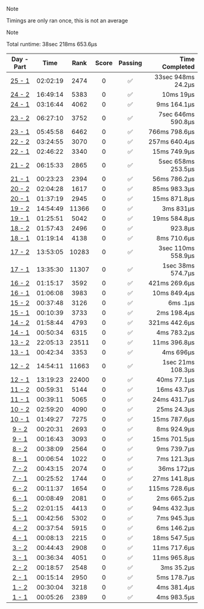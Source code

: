 > [!NOTE]
> Timings are only ran once, this is not an average

> [!NOTE]
> Total runtime: 38sec 218ms 653.6µs

|Day - Part|Time|Rank|Score|Passing|Time Completed|
|:-:|:-:|:-:|:-:|:-:|-:|
|[25 - 1](https://github.com/SWCreeperKing/AdventOfCode/blob/master/AdventOfCode/Solutions/2023/Day25.cs)|02:02:19|2474|0|✅|33sec 948ms 24.2µs|
|[24 - 2](https://github.com/SWCreeperKing/AdventOfCode/blob/master/AdventOfCode/Solutions/2023/Day24.cs)|16:49:14|5383|0|✅|10ms 19µs|
|[24 - 1](https://github.com/SWCreeperKing/AdventOfCode/blob/master/AdventOfCode/Solutions/2023/Day24.cs)|03:16:44|4062|0|✅|9ms 164.1µs|
|[23 - 2](https://github.com/SWCreeperKing/AdventOfCode/blob/master/AdventOfCode/Solutions/2023/Day23.cs)|06:27:10|3752|0|✅|7sec 646ms 590.8µs|
|[23 - 1](https://github.com/SWCreeperKing/AdventOfCode/blob/master/AdventOfCode/Solutions/2023/Day23.cs)|05:45:58|6462|0|✅|766ms 798.6µs|
|[22 - 2](https://github.com/SWCreeperKing/AdventOfCode/blob/master/AdventOfCode/Solutions/2023/Day22.cs)|03:24:55|3070|0|✅|257ms 640.4µs|
|[22 - 1](https://github.com/SWCreeperKing/AdventOfCode/blob/master/AdventOfCode/Solutions/2023/Day22.cs)|02:46:22|3340|0|✅|15ms 749.9µs|
|[21 - 2](https://github.com/SWCreeperKing/AdventOfCode/blob/master/AdventOfCode/Solutions/2023/Day21.cs)|06:15:33|2865|0|✅|5sec 658ms 253.5µs|
|[21 - 1](https://github.com/SWCreeperKing/AdventOfCode/blob/master/AdventOfCode/Solutions/2023/Day21.cs)|00:23:23|2394|0|✅|56ms 786.2µs|
|[20 - 2](https://github.com/SWCreeperKing/AdventOfCode/blob/master/AdventOfCode/Solutions/2023/Day20.cs)|02:04:28|1617|0|✅|85ms 983.3µs|
|[20 - 1](https://github.com/SWCreeperKing/AdventOfCode/blob/master/AdventOfCode/Solutions/2023/Day20.cs)|01:37:19|2945|0|✅|15ms 871.8µs|
|[19 - 2](https://github.com/SWCreeperKing/AdventOfCode/blob/master/AdventOfCode/Solutions/2023/Day19.cs)|14:54:49|11366|0|✅|3ms 831µs|
|[19 - 1](https://github.com/SWCreeperKing/AdventOfCode/blob/master/AdventOfCode/Solutions/2023/Day19.cs)|01:25:51|5042|0|✅|19ms 584.8µs|
|[18 - 2](https://github.com/SWCreeperKing/AdventOfCode/blob/master/AdventOfCode/Solutions/2023/Day18.cs)|01:57:43|2496|0|✅|923.8µs|
|[18 - 1](https://github.com/SWCreeperKing/AdventOfCode/blob/master/AdventOfCode/Solutions/2023/Day18.cs)|01:19:14|4138|0|✅|8ms 710.6µs|
|[17 - 2](https://github.com/SWCreeperKing/AdventOfCode/blob/master/AdventOfCode/Solutions/2023/Day17.cs)|13:53:05|10283|0|✅|3sec 110ms 558.9µs|
|[17 - 1](https://github.com/SWCreeperKing/AdventOfCode/blob/master/AdventOfCode/Solutions/2023/Day17.cs)|13:35:30|11307|0|✅|1sec 38ms 574.7µs|
|[16 - 2](https://github.com/SWCreeperKing/AdventOfCode/blob/master/AdventOfCode/Solutions/2023/Day16.cs)|01:15:17|3592|0|✅|421ms 269.6µs|
|[16 - 1](https://github.com/SWCreeperKing/AdventOfCode/blob/master/AdventOfCode/Solutions/2023/Day16.cs)|01:06:08|3983|0|✅|10ms 849.4µs|
|[15 - 2](https://github.com/SWCreeperKing/AdventOfCode/blob/master/AdventOfCode/Solutions/2023/Day15.cs)|00:37:48|3126|0|✅|6ms .1µs|
|[15 - 1](https://github.com/SWCreeperKing/AdventOfCode/blob/master/AdventOfCode/Solutions/2023/Day15.cs)|00:10:39|3733|0|✅|2ms 198.4µs|
|[14 - 2](https://github.com/SWCreeperKing/AdventOfCode/blob/master/AdventOfCode/Solutions/2023/Day14.cs)|01:58:44|4793|0|✅|321ms 442.6µs|
|[14 - 1](https://github.com/SWCreeperKing/AdventOfCode/blob/master/AdventOfCode/Solutions/2023/Day14.cs)|00:50:34|6315|0|✅|4ms 783.2µs|
|[13 - 2](https://github.com/SWCreeperKing/AdventOfCode/blob/master/AdventOfCode/Solutions/2023/Day13.cs)|22:05:13|23511|0|✅|11ms 396.8µs|
|[13 - 1](https://github.com/SWCreeperKing/AdventOfCode/blob/master/AdventOfCode/Solutions/2023/Day13.cs)|00:42:34|3353|0|✅|4ms 696µs|
|[12 - 2](https://github.com/SWCreeperKing/AdventOfCode/blob/master/AdventOfCode/Solutions/2023/Day12.cs)|14:54:11|11663|0|✅|1sec 21ms 108.3µs|
|[12 - 1](https://github.com/SWCreeperKing/AdventOfCode/blob/master/AdventOfCode/Solutions/2023/Day12.cs)|13:19:23|22400|0|✅|40ms 77.1µs|
|[11 - 2](https://github.com/SWCreeperKing/AdventOfCode/blob/master/AdventOfCode/Solutions/2023/Day11.cs)|00:59:31|5144|0|✅|16ms 43.7µs|
|[11 - 1](https://github.com/SWCreeperKing/AdventOfCode/blob/master/AdventOfCode/Solutions/2023/Day11.cs)|00:39:11|5065|0|✅|24ms 431.7µs|
|[10 - 2](https://github.com/SWCreeperKing/AdventOfCode/blob/master/AdventOfCode/Solutions/2023/Day10.cs)|02:59:20|4090|0|✅|25ms 24.3µs|
|[10 - 1](https://github.com/SWCreeperKing/AdventOfCode/blob/master/AdventOfCode/Solutions/2023/Day10.cs)|01:49:27|7275|0|✅|15ms 787.6µs|
|[9 - 2](https://github.com/SWCreeperKing/AdventOfCode/blob/master/AdventOfCode/Solutions/2023/Day9.cs)|00:20:31|2693|0|✅|8ms 924.9µs|
|[9 - 1](https://github.com/SWCreeperKing/AdventOfCode/blob/master/AdventOfCode/Solutions/2023/Day9.cs)|00:16:43|3093|0|✅|15ms 701.5µs|
|[8 - 2](https://github.com/SWCreeperKing/AdventOfCode/blob/master/AdventOfCode/Solutions/2023/Day8.cs)|00:38:09|2564|0|✅|9ms 739.7µs|
|[8 - 1](https://github.com/SWCreeperKing/AdventOfCode/blob/master/AdventOfCode/Solutions/2023/Day8.cs)|00:06:54|1022|0|✅|7ms 121.3µs|
|[7 - 2](https://github.com/SWCreeperKing/AdventOfCode/blob/master/AdventOfCode/Solutions/2023/Day7.cs)|00:43:15|2074|0|✅|36ms 172µs|
|[7 - 1](https://github.com/SWCreeperKing/AdventOfCode/blob/master/AdventOfCode/Solutions/2023/Day7.cs)|00:25:52|1744|0|✅|27ms 141.8µs|
|[6 - 2](https://github.com/SWCreeperKing/AdventOfCode/blob/master/AdventOfCode/Solutions/2023/Day6.cs)|00:11:37|1654|0|✅|115ms 728.6µs|
|[6 - 1](https://github.com/SWCreeperKing/AdventOfCode/blob/master/AdventOfCode/Solutions/2023/Day6.cs)|00:08:49|2081|0|✅|2ms 665.2µs|
|[5 - 2](https://github.com/SWCreeperKing/AdventOfCode/blob/master/AdventOfCode/Solutions/2023/Day5.cs)|02:01:15|4413|0|✅|94ms 432.3µs|
|[5 - 1](https://github.com/SWCreeperKing/AdventOfCode/blob/master/AdventOfCode/Solutions/2023/Day5.cs)|00:42:56|5302|0|✅|7ms 945.3µs|
|[4 - 2](https://github.com/SWCreeperKing/AdventOfCode/blob/master/AdventOfCode/Solutions/2023/Day4.cs)|00:37:54|5915|0|✅|6ms 146.2µs|
|[4 - 1](https://github.com/SWCreeperKing/AdventOfCode/blob/master/AdventOfCode/Solutions/2023/Day4.cs)|00:08:13|2215|0|✅|18ms 547.5µs|
|[3 - 2](https://github.com/SWCreeperKing/AdventOfCode/blob/master/AdventOfCode/Solutions/2023/Day3.cs)|00:44:43|2908|0|✅|11ms 717.6µs|
|[3 - 1](https://github.com/SWCreeperKing/AdventOfCode/blob/master/AdventOfCode/Solutions/2023/Day3.cs)|00:36:34|4051|0|✅|11ms 965.8µs|
|[2 - 2](https://github.com/SWCreeperKing/AdventOfCode/blob/master/AdventOfCode/Solutions/2023/Day2.cs)|00:18:57|2548|0|✅|3ms 35.2µs|
|[2 - 1](https://github.com/SWCreeperKing/AdventOfCode/blob/master/AdventOfCode/Solutions/2023/Day2.cs)|00:15:14|2950|0|✅|5ms 178.7µs|
|[1 - 2](https://github.com/SWCreeperKing/AdventOfCode/blob/master/AdventOfCode/Solutions/2023/Day1.cs)|00:30:04|3218|0|✅|4ms 381.4µs|
|[1 - 1](https://github.com/SWCreeperKing/AdventOfCode/blob/master/AdventOfCode/Solutions/2023/Day1.cs)|00:05:26|2389|0|✅|4ms 983.5µs|
